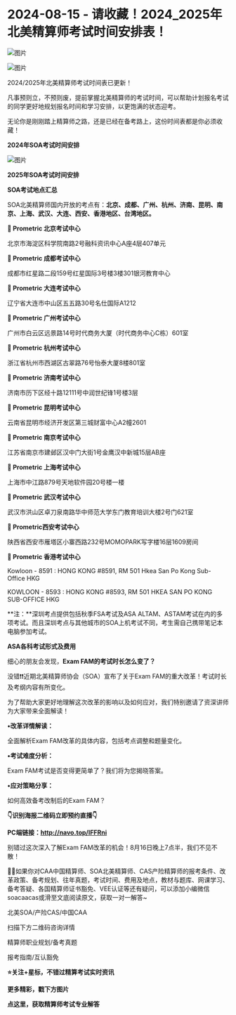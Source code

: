 # 2024-08-15 - 请收藏！2024_2025年北美精算师考试时间安排表！

![图片](https://mmbiz.qpic.cn/mmbiz_jpg/mK3FpI9af4kg4PH3You8v1p2s4zAl35ZxNnxg0MdNmVTvH2IJcatox7FnBcNAnYE4JN8ZPBDeK1yLvRwqaptmA/640?wx_fmt=jpeg&wxfrom=5&wx_lazy=1&wx_co=1&tp=webp)

![图片](https://mmbiz.qpic.cn/sz_mmbiz_gif/mK3FpI9af4nSfVwvozd64cQ7rcicg9NY7aDpmlQHeubb1vZMYf0AYBKd0R4BYEutuL8zyMe4NKXjT1d6SMzlM4g/640?wx_fmt=gif&from=appmsg&wxfrom=5&wx_lazy=1&wx_co=1&tp=webp)

2024/2025年北美精算师考试时间表已更新！

凡事预则立，不预则废，提前掌握北美精算师的考试时间，可以帮助计划报名考试的同学更好地规划报名时间和学习安排，以更饱满的状态迎考。

无论你是刚刚踏上精算师之路，还是已经在备考路上，这份时间表都是你必须收藏！

**2024年SOA考试时间安排**

![图片](https://mmbiz.qpic.cn/sz_mmbiz_jpg/mK3FpI9af4mepzvibWx2iaoWOCR4dbUhPywMOgicuyYTJgibfjeBeSvMNiav2hA4bw5G4apmH63zh8zqGk70P5UDOLA/640?wx_fmt=jpeg&from=appmsg&tp=webp&wxfrom=5&wx_lazy=1)

**2025年SOA考试时间安排**



**SOA考试地点汇总**

SOA北美精算师国内开放的考点有：**北京、成都、广州、杭州、济南、昆明、南京、上海、武汉、大连、西安、香港地区、台湾地区。**

**📍 Prometric 北京考试中心**

北京市海淀区科学院南路2号融科资讯中心A座4层407单元

**📍 Prometric 成都考试中心**

成都市红星路二段159号红星国际3号楼3楼301银河教育中心

**📍 Prometric 大连考试中心**

辽宁省大连市中山区五五路30号名仕国际A1212

**📍 Prometric 广州考试中心**

广州市白云区远景路14号时代商务大厦（时代商务中心C栋）601室

**📍 Prometric 杭州考试中心**

浙江省杭州市西湖区古翠路76号怡泰大厦8楼801室

**📍 Prometric 济南考试中心**

济南市历下区经十路12111号中润世纪锋1号楼3层

**📍 Prometric 昆明考试中心**

云南省昆明市经济开发区第三城财富中心A2幢2601

**📍 Prometric 南京考试中心**

江苏省南京市建邺区汉中门大街1号金鹰汉中新城15层AB座

**📍 Prometric 上海考试中心**

上海市中江路879号天地软件园20号楼一楼

**📍 Prometric 武汉考试中心**

武汉市洪山区卓刀泉南路华中师范大学东门教育培训大楼2号门621室

**📍 Prometric西安考试中心**

陕西省西安市雁塔区小寨西路232号MOMOPARK写字楼16层1609房间

**📍 Prometric 香港考试中心**

Kowloon - 8591 : HONG KONG #8591, RM 501 Hkea San Po Kong Sub-Office HKG

KOWLOON - 8593 : HONG KONG #8593, RM 501 HKEA SAN PO KONG SUB-OFFICE HKG

**注：**深圳考点提供包括秋季FSA考试及ASA ALTAM、ASTAM考试在内的多项考试。而且深圳考点与其他城市的SOA上机考试不同，考生需自己携带笔记本电脑参加考试。

**ASA各科考试形式及费用**





细心的朋友会发现，**Exam FAM的考试时长怎么变了？**  
  
没错❗❗近期北美精算师协会（SOA）宣布了关于Exam FAM的重大改革！考试时长及考纲内容有所变化。



为了帮助大家更好地理解这次改革的影响以及如何应对，我们特别邀请了资深讲师为大家带来全面解读！

**•改革详情解读：**

全面解析Exam FAM改革的具体内容，包括考点调整和题量变化。

**•考试难度分析：**

Exam FAM考试是否变得更简单了？我们将为您揭晓答案。

**•应对策略分享：**

如何高效备考改制后的Exam FAM？

**👇识别海报二维码立即预约直播👇**



**PC端链接：http://navo.top/IFFRni**

别错过这次深入了解Exam FAM改革的机会！8月16日晚上7点半，我们不见不散！

💁‍♀️如果你对CAA中国精算师、SOA北美精算师、CAS产险精算师的报考条件、改革政策、备考规划、往年真题，考试时间、费用及地点，教材与题库、网课学习、备考答疑、各国精算师证书豁免、VEE认证等还有疑问，可以添加小编微信soacaacas或滑至文底阅读原文，获取一对一解答~

北美SOA/产险CAS/中国CAA

扫描下方二维码咨询详情



精算师职业规划/备考真题

报考指南/互认豁免

**⭐关注+星标，不错过精算考试实时资讯**





**更多精彩，戳下方图片**



[](http://mp.weixin.qq.com/s?__biz=Mzg5ODgxNDE0NQ==&mid=2247499489&idx=1&sn=28bc71f9486a17b4e2a1e8576252b8af&chksm=c05e674ff729ee59dc54a8f5e5fdeacd3fa24632cb9fea93f694e23708dddce948576251acd3&scene=21#wechat_redirect)

[](http://mp.weixin.qq.com/s?__biz=Mzg5ODgxNDE0NQ==&mid=2247498943&idx=1&sn=5bce19bec0ad4273adf76176e0f511af&chksm=c05e6511f729ec074f2cfb8bf9ce06b7a2eb71bbbc70450c89e265774c37dfc5db1c6534d7bb&scene=21#wechat_redirect)

[](http://mp.weixin.qq.com/s?__biz=Mzg5ODgxNDE0NQ==&mid=2247499760&idx=1&sn=16dd1f8015b2fdf0d3f5c47ddf2fcace&chksm=c05e665ef729ef4854ae8257ec868b9532dcfb6820e0234ab54e19cc8c68e8eb7ecffbcb5525&scene=21#wechat_redirect)

[](http://mp.weixin.qq.com/s?__biz=Mzg5ODgxNDE0NQ==&mid=2247498518&idx=1&sn=bad02502a37ffc8531b5fd7f7cf952fe&chksm=c05e62b8f729ebaef2b92ff18af0a0407edb1421c3392c037361ad4a0ddda6c44bfea8e77254&scene=21#wechat_redirect)







**点这里，获取精算师考试专业解答**
